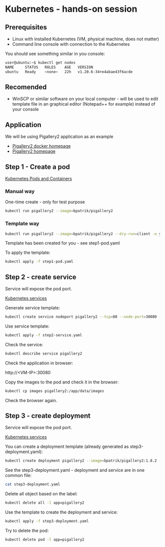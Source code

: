 # Kubernetes - hands-on session

## Prerequisites
* Linux with installed Kubernetes (VM, physical machine, does not matter)
* Command line console with connection to the Kubernetes

You should see something similar in you console:
```sh
user@ubuntu:~$ kubectl get nodes
NAME     STATUS   ROLES    AGE   VERSION
ubuntu   Ready    <none>   22h   v1.20.6-34+e4abae43f6acde
```

## Recomended
* WinSCP or similar software on your local computer - will be used to edit template file in an graphical editor (Notepad++ for example) instead of your console

## Application
We will be using Pigallery2 application as an example

* [Pigallery2 docker homepage](https://hub.docker.com/r/bpatrik/pigallery2 "Pigallery2 docker homepage")
* [Pigallery2 homepage](http://bpatrik.github.io/pigallery2/ "Pigallery2 homepage")


## Step 1 - Create a pod
[Kubernetes Pods and Containers](https://kubernetes.io/docs/tasks/configure-pod-container/ "Kubernetes Pods and Containers")

### Manual way
One-time create - only for test purpose
```sh
kubectl run pigallery2 --image=bpatrik/pigallery2
```
### Template way
```sh
kubectl run pigallery2 --image=bpatrik/pigallery2 --dry-run=client -o yaml > template.yaml
```

Template has been created for you - see step1-pod.yaml

To apply the template:
```sh
kubectl apply -f step1-pod.yaml
```

## Step 2 - create service
Service will expose the pod port.

[Kubernetes services](https://kubernetes.io/docs/concepts/services-networking/service/ "Kubernetes services")



Generate service template:

```sh
kubectl create service nodeport pigallery2 --tcp=80 --node-port=30080 --dry-run=client -o yaml > step2-service.yaml
```

Use service template:
```sh
kubectl apply -f step2-service.yaml
```

Check the service:
```sh
kubectl describe service pigallery2
```

Check the application in browser:

http://\<VM-IP>:30080

Copy the images to the pod and check it in the browser:
````sh
kubectl cp images pigallery2:/app/data/images
````

Check the browser again.

## Step 3 - create deployment
Service will expose the pod port.

[Kubernetes services](https://kubernetes.io/docs/concepts/services-networking/service/ "Kubernetes services")

You can create a deployment template (already generated as step3-deployment.yaml):
```sh
kubectl create deployment pigallery2 --image=bpatrik/pigallery2:1.8.2 --replicas=1 -o yaml --dry-run=client > deploymentTemplate.yaml
```

See the step3-deployment.yaml - deployment and service are in one common file:
```sh
cat step3-deployment.yaml
```

Delete all object based on the label:
```sh
kubectl delete all -l app=pigallery2
```

Use the template to create the deployment and service:
```sh
kubectl apply -f step3-deployment.yaml
```

Try to delete the pod:
```sh
kubectl delete pod -l app=pigallery2
```



